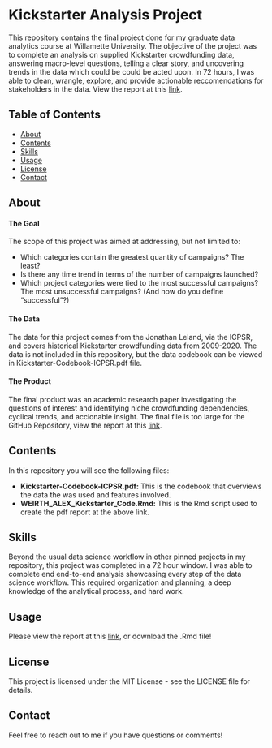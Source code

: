 # Kickstarter Analysis Project

This repository contains the final project done for my graduate data analytics course at Willamette University. The objective of the project was to complete an analysis on supplied Kickstarter crowdfunding data, answering macro-level questions, telling a clear story, and uncovering trends in the data which could be could be acted upon. In 72 hours, I was able to clean, wrangle, explore, and provide actionable reccomendations for stakeholders in the data. View the report at this [link](https://drive.google.com/file/d/165BUPHQxiadvfNl5dlZyS8Q99O7uhhP6/view?usp=sharing).


## Table of Contents

- [About](#about)
- [Contents](#contents)
- [Skills](#skills)
- [Usage](#usage)
- [License](#license)
- [Contact](#contact)

## About

#### The Goal

The scope of this project was aimed at addressing, but not limited to:

- Which categories contain the greatest quantity of campaigns? The least?
- Is there any time trend in terms of the number of campaigns launched?
- Which project categories were tied to the most successful campaigns? The most unsuccessful campaigns? (And how do you define “successful”?)

#### The Data

The data for this project comes from the Jonathan Leland, via the ICPSR, and covers historical Kickstarter crowdfunding data from 2009-2020. The data is not included in this repository, but the data codebook can be viewed in Kickstarter-Codebook-ICPSR.pdf file.

#### The Product

The final product was an academic research paper investigating the questions of interest and identifying niche crowdfunding dependencies, cyclical trends, and accionable insight. The final file is too large for the GitHub Repository, view the report at this [link](https://drive.google.com/file/d/165BUPHQxiadvfNl5dlZyS8Q99O7uhhP6/view?usp=sharing).

## Contents

In this repository you will see the following files:

- **Kickstarter-Codebook-ICPSR.pdf:** This is the codebook that overviews the data the was used and features involved.
- **WEIRTH_ALEX_Kickstarter_Code.Rmd:** This is the Rmd script used to create the pdf report at the above link.

## Skills

Beyond the usual data science workflow in other pinned projects in my repository, this project was completed in a 72 hour window. I was able to complete end end-to-end analysis showcasing every step of the data science workflow. This required organization and planning, a deep knowledge of the analytical process, and hard work.

## Usage

Please view the report at this [link](https://drive.google.com/file/d/165BUPHQxiadvfNl5dlZyS8Q99O7uhhP6/view?usp=sharing), or download the .Rmd file!

## License

This project is licensed under the MIT License - see the LICENSE file for details.

## Contact

Feel free to reach out to me if you have questions or comments!


